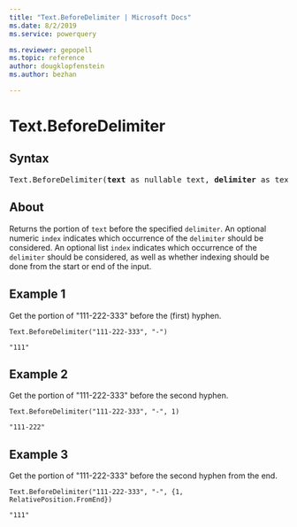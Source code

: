 ```yaml
---
title: "Text.BeforeDelimiter | Microsoft Docs"
ms.date: 8/2/2019
ms.service: powerquery

ms.reviewer: gepopell
ms.topic: reference
author: dougklopfenstein
ms.author: bezhan

---
```

# Text.BeforeDelimiter

## Syntax

<pre>
Text.BeforeDelimiter(<b>text</b> as nullable text, <b>delimiter</b> as text, optional <b>index</b> as any) as any
</pre>

## About
Returns the portion of `text` before the specified `delimiter`. An optional numeric `index` indicates which occurrence of the `delimiter` should be considered. An optional list `index` indicates which occurrence of the `delimiter` should be considered, as well as whether indexing should be done from the start or end of the input.

## Example 1
Get the portion of "111-222-333" before the (first) hyphen.

```powerquery-m
Text.BeforeDelimiter("111-222-333", "-")
```

`"111"`

## Example 2
Get the portion of "111-222-333" before the second hyphen.

```powerquery-m
Text.BeforeDelimiter("111-222-333", "-", 1)
```

`"111-222"`

## Example 3
Get the portion of "111-222-333" before the second hyphen from the end.

```powerquery-m
Text.BeforeDelimiter("111-222-333", "-", {1, RelativePosition.FromEnd})
```

`"111"`
